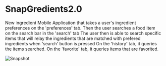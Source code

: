 # SnapGredients2.0
New ingredient Mobile Application that takes a user's ingredient preferences on the 'preferences' tab. 
Then the user searches a food item on the search bar in the 'search' tab 
The user then is able to search specific items that will relay the ingredients that are matched with prefered ingredients when 'search' button is pressed 
On the 'history' tab, it queries the items searched.
On the 'favorite' tab, it queries items that are favorited. 



![Snapshot](https://github.com/icsilva453/SnapGriedients2.0/blob/master/sc1.jpg)
